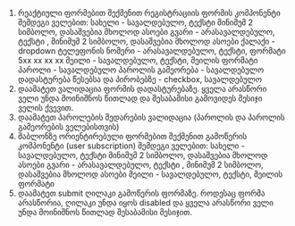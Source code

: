 1.	რეაქტიული ფორმებით შექმენით რეგისტრაციის ფორმის კომპონენტი შემდეგი ველებით:
სახელი - სავალდებულო, ტექსტი მინიმუმ 2 სიმბოლო, დასაშვებია მხოლოდ ასოები
გვარი - არასავალდებულო, ტექსტი , მინიმუმ 2 სიმბოლო, დასაშვებია მხოლოდ ასოები
ქალაქი - dropdown 
ტელეფონის ნომერი - არასავალდებულო, ტექსტი, ფორმატი 5xx xx xx xx
მეილი - სავალდებულო, ტექსტი, მეილის ფორმატი
პაროლი - სავალდებულო
პაროლის გამეორება - სავალდებულო
დადასტურება წესებსა და პირობებზე - checkbox, სავალდებულო
2.	დაამატეთ ვალიდაცია ფორმის დადასტურებაზე. ყველა არასწორი ველი უნდა მოინიშნოს წითლად და შესაბამისი გამოვიდეს მესიჯი ველის ქვევით.
3.	დაამატეთ პაროლების შედარების ვალიდაცია (პაროლის და პაროლის გამეორების ველებისთვის)
4.	შაბლონზე ორიენტირებული ფორმებით შექმენით გამოწერის კომპონენტი (user subscription) შემდეგი ველებით:
სახელი - სავალდებულო, ტექსტი მინიმუმ 2 სიმბოლო, დასაშვებია მხოლოდ ასოები
გვარი - არასავალდებულო, ტექსტი , მინიმუმ 2 სიმბოლო, დასაშვებია მხოლოდ ასოები
მეილი - სავალდებულო, ტექსტი, მეილის ფორმატი
5.	დაამატეთ submit ღილაკი გამოწერის ფორმაზე. როდესაც ფორმა არასწორია, ღილაკი უნდა იყოს disabled და ყველა არასწორი ველი უნდა მოინიშნოს წითლად შესაბამისი მესიჯით.
